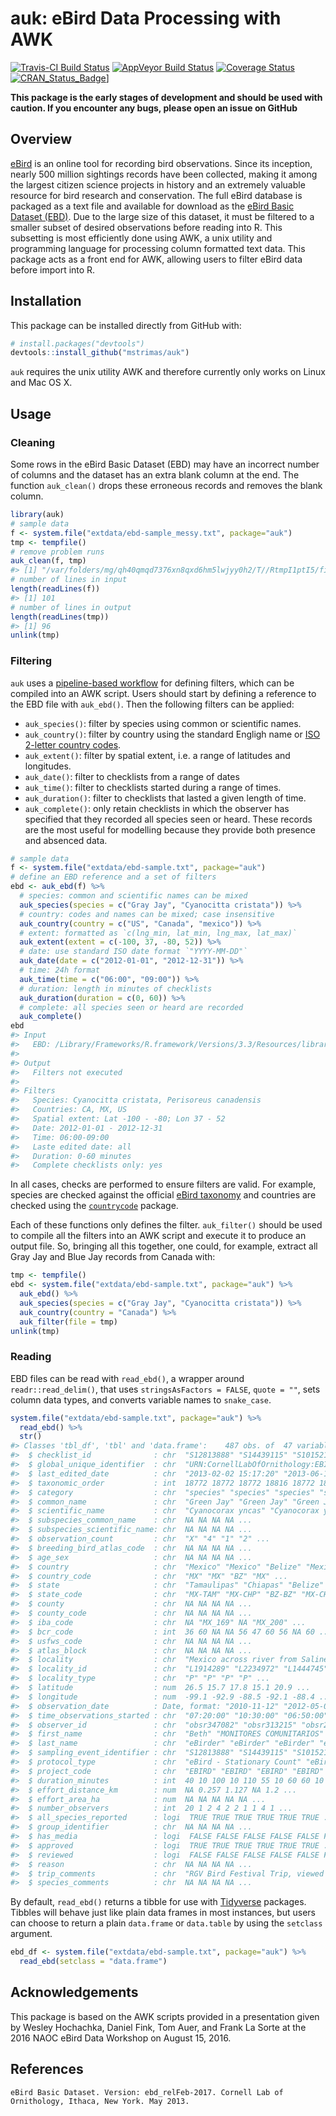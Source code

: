 
<!-- README.md is generated from README.Rmd. Please edit that file -->
auk: eBird Data Processing with AWK
===================================

[![Travis-CI Build Status](https://img.shields.io/travis/mstrimas/auk/master.svg?label=Mac%20OSX%20%26%20Linux)](https://travis-ci.org/mstrimas/auk) [![AppVeyor Build Status](https://img.shields.io/appveyor/ci/mstrimas/auk/master.svg?label=Windows)](https://ci.appveyor.com/project/mstrimas/auk) [![Coverage Status](https://img.shields.io/codecov/c/github/mstrimas/auk/master.svg)](https://codecov.io/github/mstrimas/auk?branch=master) [![CRAN\_Status\_Badge](http://www.r-pkg.org/badges/version/auk)](https://cran.r-project.org/package=auk)\]

**This package is the early stages of development and should be used with caution. If you encounter any bugs, please open an issue on GitHub**

Overview
--------

[eBird](http://www.ebird.org) is an online tool for recording bird observations. Since its inception, nearly 500 million sightings records have been collected, making it among the largest citizen science projects in history and an extremely valuable resource for bird research and conservation. The full eBird database is packaged as a text file and available for download as the [eBird Basic Dataset (EBD)](http://ebird.org/ebird/data/download). Due to the large size of this dataset, it must be filtered to a smaller subset of desired observations before reading into R. This subsetting is most efficiently done using AWK, a unix utility and programming language for processing column formatted text data. This package acts as a front end for AWK, allowing users to filter eBird data before import into R.

Installation
------------

This package can be installed directly from GitHub with:

``` r
# install.packages("devtools")
devtools::install_github("mstrimas/auk")
```

`auk` requires the unix utility AWK and therefore currently only works on Linux and Mac OS X.

Usage
-----

### Cleaning

Some rows in the eBird Basic Dataset (EBD) may have an incorrect number of columns and the dataset has an extra blank column at the end. The function `auk_clean()` drops these erroneous records and removes the blank column.

``` r
library(auk)
# sample data
f <- system.file("extdata/ebd-sample_messy.txt", package="auk")
tmp <- tempfile()
# remove problem runs
auk_clean(f, tmp)
#> [1] "/var/folders/mg/qh40qmqd7376xn8qxd6hm5lwjyy0h2/T//RtmpI1ptI5/filea5de49a42a54"
# number of lines in input
length(readLines(f))
#> [1] 101
# number of lines in output
length(readLines(tmp))
#> [1] 96
unlink(tmp)
```

### Filtering

`auk` uses a [pipeline-based workflow](http://r4ds.had.co.nz/pipes.html) for defining filters, which can be compiled into an AWK script. Users should start by defining a reference to the EBD file with `auk_ebd()`. Then the following filters can be applied:

-   `auk_species()`: filter by species using common or scientific names.
-   `auk_country()`: filter by country using the standard Engligh name or [ISO 2-letter country codes](https://en.wikipedia.org/wiki/ISO_3166-1_alpha-2).
-   `auk_extent()`: filter by spatial extent, i.e. a range of latitudes and longitudes.
-   `auk_date()`: filter to checklists from a range of dates
-   `auk_time()`: filter to checklists started during a range of times.
-   `auk_duration()`: filter to checklists that lasted a given length of time.
-   `auk_complete()`: only retain checklists in which the observer has specified that they recorded all species seen or heard. These records are the most useful for modelling because they provide both presence and absenced data.

``` r
# sample data
f <- system.file("extdata/ebd-sample.txt", package="auk")
# define an EBD reference and a set of filters
ebd <- auk_ebd(f) %>% 
  # species: common and scientific names can be mixed
  auk_species(species = c("Gray Jay", "Cyanocitta cristata")) %>%
  # country: codes and names can be mixed; case insensitive
  auk_country(country = c("US", "Canada", "mexico")) %>%
  # extent: formatted as `c(lng_min, lat_min, lng_max, lat_max)`
  auk_extent(extent = c(-100, 37, -80, 52)) %>%
  # date: use standard ISO date format `"YYYY-MM-DD"`
  auk_date(date = c("2012-01-01", "2012-12-31")) %>%
  # time: 24h format
  auk_time(time = c("06:00", "09:00")) %>%
  # duration: length in minutes of checklists
  auk_duration(duration = c(0, 60)) %>%
  # complete: all species seen or heard are recorded
  auk_complete()
ebd
#> Input 
#>   EBD: /Library/Frameworks/R.framework/Versions/3.3/Resources/library/auk/extdata/ebd-sample.txt 
#> 
#> Output 
#>   Filters not executed
#> 
#> Filters 
#>   Species: Cyanocitta cristata, Perisoreus canadensis
#>   Countries: CA, MX, US
#>   Spatial extent: Lat -100 - -80; Lon 37 - 52
#>   Date: 2012-01-01 - 2012-12-31
#>   Time: 06:00-09:00
#>   Laste edited date: all
#>   Duration: 0-60 minutes
#>   Complete checklists only: yes
```

In all cases, checks are performed to ensure filters are valid. For example, species are checked against the official [eBird taxonomy](http://help.ebird.org/customer/portal/articles/1006825-the-ebird-taxonomy) and countries are checked using the [`countrycode`](https://github.com/vincentarelbundock/countrycode) package.

Each of these functions only defines the filter. `auk_filter()` should be used to compile all the filters into an AWK script and execute it to produce an output file. So, bringing all this together, one could, for example, extract all Gray Jay and Blue Jay records from Canada with:

``` r
tmp <- tempfile()
ebd <- system.file("extdata/ebd-sample.txt", package="auk") %>% 
  auk_ebd() %>% 
  auk_species(species = c("Gray Jay", "Cyanocitta cristata")) %>% 
  auk_country(country = "Canada") %>% 
  auk_filter(file = tmp)
unlink(tmp)
```

### Reading

EBD files can be read with `read_ebd()`, a wrapper around `readr::read_delim()`, that uses `stringsAsFactors = FALSE`, `quote = ""`, sets column data types, and converts variable names to `snake_case`.

``` r
system.file("extdata/ebd-sample.txt", package="auk") %>% 
  read_ebd() %>% 
  str()
#> Classes 'tbl_df', 'tbl' and 'data.frame':    487 obs. of  47 variables:
#>  $ checklist_id              : chr  "S12813888" "S14439115" "S10152130" "S20381156" ...
#>  $ global_unique_identifier  : chr  "URN:CornellLabOfOrnithology:EBIRD:OBS179266095" "URN:CornellLabOfOrnithology:EBIRD:OBS201696412" "URN:CornellLabOfOrnithology:EBIRD:OBS144228837" "URN:CornellLabOfOrnithology:EBIRD:OBS278542844" ...
#>  $ last_edited_date          : chr  "2013-02-02 15:17:20" "2013-06-18 13:03:16" "2017-03-03 11:30:08" "2014-10-30 15:19:52" ...
#>  $ taxonomic_order           : int  18772 18772 18772 18816 18772 18772 18772 18772 18772 18772 ...
#>  $ category                  : chr  "species" "species" "species" "species" ...
#>  $ common_name               : chr  "Green Jay" "Green Jay" "Green Jay" "Steller's Jay" ...
#>  $ scientific_name           : chr  "Cyanocorax yncas" "Cyanocorax yncas" "Cyanocorax yncas" "Cyanocitta stelleri" ...
#>  $ subspecies_common_name    : chr  NA NA NA NA ...
#>  $ subspecies_scientific_name: chr  NA NA NA NA ...
#>  $ observation_count         : chr  "X" "4" "1" "2" ...
#>  $ breeding_bird_atlas_code  : chr  NA NA NA NA ...
#>  $ age_sex                   : chr  NA NA NA NA ...
#>  $ country                   : chr  "Mexico" "Mexico" "Belize" "Mexico" ...
#>  $ country_code              : chr  "MX" "MX" "BZ" "MX" ...
#>  $ state                     : chr  "Tamaulipas" "Chiapas" "Belize" "Chiapas" ...
#>  $ state_code                : chr  "MX-TAM" "MX-CHP" "BZ-BZ" "MX-CHP" ...
#>  $ county                    : chr  NA NA NA NA ...
#>  $ county_code               : chr  NA NA NA NA ...
#>  $ iba_code                  : chr  NA "MX_169" NA "MX_200" ...
#>  $ bcr_code                  : int  36 60 NA NA 56 47 60 56 NA 60 ...
#>  $ usfws_code                : chr  NA NA NA NA ...
#>  $ atlas_block               : chr  NA NA NA NA ...
#>  $ locality                  : chr  "Mexico across river from Salineno" "MtySantuario_Punto_10" "Crooked Tree Village west" "San Antonio( Bosque mesofilo Punto 6)" ...
#>  $ locality_id               : chr  "L1914289" "L2234972" "L1444745" "L3141369" ...
#>  $ locality_type             : chr  "P" "P" "P" "P" ...
#>  $ latitude                  : num  26.5 15.7 17.8 15.1 20.9 ...
#>  $ longitude                 : num  -99.1 -92.9 -88.5 -92.1 -88.4 ...
#>  $ observation_date          : Date, format: "2010-11-12" "2012-05-06" ...
#>  $ time_observations_started : chr  "07:20:00" "10:30:00" "06:50:00" "10:30:00" ...
#>  $ observer_id               : chr  "obsr347082" "obsr313215" "obsr246930" "obsr354246" ...
#>  $ first_name                : chr  "Beth" "MONITORES COMUNITARIOS" "Lee" "CBM" ...
#>  $ last_name                 : chr  "eBirder" "eBirder" "eBirder" "eBirder" ...
#>  $ sampling_event_identifier : chr  "S12813888" "S14439115" "S10152130" "S20381156" ...
#>  $ protocol_type             : chr  "eBird - Stationary Count" "eBird - Traveling Count" "eBird - Traveling Count" "eBird - Stationary Count" ...
#>  $ project_code              : chr  "EBIRD" "EBIRD" "EBIRD" "EBIRD" ...
#>  $ duration_minutes          : int  40 10 100 10 110 55 10 60 60 10 ...
#>  $ effort_distance_km        : num  NA 0.257 1.127 NA 1.2 ...
#>  $ effort_area_ha            : num  NA NA NA NA NA ...
#>  $ number_observers          : int  20 1 2 4 2 2 1 1 4 1 ...
#>  $ all_species_reported      : logi  TRUE TRUE TRUE TRUE TRUE TRUE ...
#>  $ group_identifier          : chr  NA NA NA NA ...
#>  $ has_media                 : logi  FALSE FALSE FALSE FALSE FALSE FALSE ...
#>  $ approved                  : logi  TRUE TRUE TRUE TRUE TRUE TRUE ...
#>  $ reviewed                  : logi  FALSE FALSE FALSE FALSE FALSE FALSE ...
#>  $ reason                    : chr  NA NA NA NA ...
#>  $ trip_comments             : chr  "RGV Bird Festival Trip, viewed from the US side of the river" "Placido Morales Hdz en  Santuario, Angel Albino Corzo, 1556 msnm." "With Glenn Crawford and 3 tourists. Glenn says that the frog calls that are heard nearly everywhere in Belize during the rainy "| __truncated__ "Muestreo realizado por Antonio, Ren� y Evaristo" ...
#>  $ species_comments          : chr  NA NA NA NA ...
```

By default, `read_ebd()` returns a tibble for use with [Tidyverse](http://tidyverse.org) packages. Tibbles will behave just like plain data frames in most instances, but users can choose to return a plain `data.frame` or `data.table` by using the `setclass` argument.

``` r
ebd_df <- system.file("extdata/ebd-sample.txt", package="auk") %>% 
  read_ebd(setclass = "data.frame")
```

Acknowledgements
----------------

This package is based on the AWK scripts provided in a presentation given by Wesley Hochachka, Daniel Fink, Tom Auer, and Frank La Sorte at the 2016 NAOC eBird Data Workshop on August 15, 2016.

References
----------

    eBird Basic Dataset. Version: ebd_relFeb-2017. Cornell Lab of Ornithology, Ithaca, New York. May 2013.
